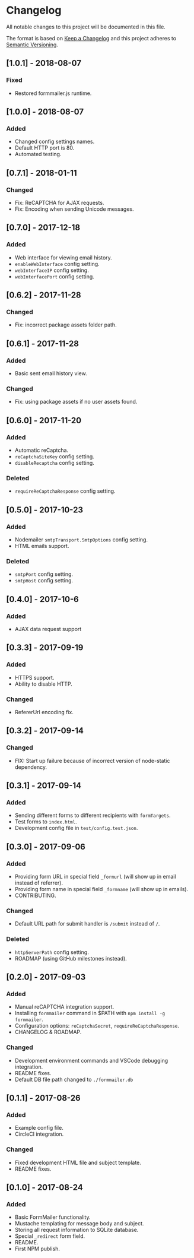 # Changelog
All notable changes to this project will be documented in this file.

The format is based on [Keep a Changelog](http://keepachangelog.com/en/1.0.0/)
and this project adheres to [Semantic Versioning](http://semver.org/spec/v2.0.0.html).

## [1.0.1] - 2018-08-07
### Fixed
- Restored formmailer.js runtime.

## [1.0.0] - 2018-08-07
### Added
- Changed config settings names.
- Default HTTP port is 80.
- Automated testing.

## [0.7.1] - 2018-01-11
### Changed
- Fix: ReCAPTCHA for AJAX requests.
- Fix: Encoding when sending Unicode messages.

## [0.7.0] - 2017-12-18
### Added
- Web interface for viewing email history.
- `enableWebInterface` config setting.
- `webInterfaceIP` config setting.
- `webInterfacePort` config setting.

## [0.6.2] - 2017-11-28
### Changed
- Fix: incorrect package assets folder path.

## [0.6.1] - 2017-11-28
### Added
- Basic sent email history view.

### Changed
- Fix: using package assets if no user assets found.

## [0.6.0] - 2017-11-20
### Added
- Automatic reCaptcha.
- `reCaptchaSiteKey` config setting.
- `disableRecaptcha` config setting.

### Deleted
- `requireReCaptchaResponse` config setting.

## [0.5.0] - 2017-10-23
### Added
- Nodemailer `smtpTransport.SmtpOptions` config setting.
- HTML emails support.

### Deleted
- `smtpPort` config setting.
- `smtpHost` config setting.

## [0.4.0] - 2017-10-6
### Added
- AJAX data request support

## [0.3.3] - 2017-09-19
### Added
- HTTPS support.
- Ability to disable HTTP.

### Changed
- RefererUrl encoding fix.

## [0.3.2] - 2017-09-14
### Changed
- FIX: Start up failure because of incorrect version of node-static dependency.

## [0.3.1] - 2017-09-14
### Added
- Sending different forms to different recipients with `formTargets`.
- Test forms to `index.html`.
- Development config file in `test/config.test.json`.

## [0.3.0] - 2017-09-06
### Added
- Providing form URL in special field `_formurl` (will show up in email instead of referrer).
- Providing form name in special field `_formname` (will show up in emails).
- CONTRIBUTING.

### Changed
- Default URL path for submit handler is `/submit` instead of `/`.

### Deleted
- `httpServerPath` config setting.
- ROADMAP (using GitHub milestones instead).

## [0.2.0] - 2017-09-03
### Added
- Manual reCAPTCHA integration support.
- Installing `formmailer` command in $PATH with `npm install -g formmailer`.
- Configuration options: `reCaptchaSecret`, `requireReCaptchaResponse`.
- CHANGELOG & ROADMAP.

### Changed
- Development environment commands and VSCode debugging integration.
- README fixes.
- Default DB file path changed to `./formmailer.db`

## [0.1.1] - 2017-08-26
### Added
- Example config file.
- CircleCI integration.

### Changed
- Fixed development HTML file and subject template.
- README fixes.

## [0.1.0] - 2017-08-24
### Added
- Basic FormMailer functionality.
- Mustache templating for message body and subject.
- Storing all request information to SQLite database.
- Special `_redirect` form field.
- README.
- First NPM publish.

